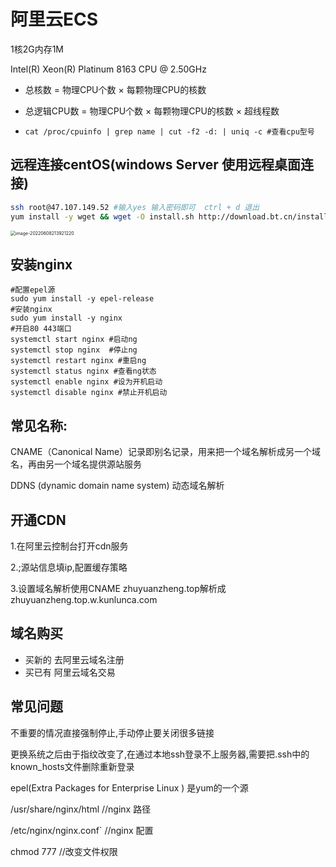 # 阿里云ECS

 1核2G内存1M

Intel(R) Xeon(R) Platinum 8163 CPU @ 2.50GHz

- 总核数 = 物理CPU个数 × 每颗物理CPU的核数

- 总逻辑CPU数 = 物理CPU个数 × 每颗物理CPU的核数 × 超线程数

- ```shell
  cat /proc/cpuinfo | grep name | cut -f2 -d: | uniq -c #查看cpu型号
  ```

  

## 远程连接centOS(windows Server 使用远程桌面连接)

```bash
ssh root@47.107.149.52 #输入yes 输入密码即可  ctrl + d 退出
yum install -y wget && wget -O install.sh http://download.bt.cn/install/install_6.0.sh && sh install.sh   #安装centOS宝塔7.6版本(注意要开启安全组端口)
```

<img src="http://image.zhuyuanzheng1.top/image-20220608213921220.png" alt="image-20220608213921220" style="zoom:50%;" />



## 安装nginx

```shell
#配置epel源
sudo yum install -y epel-release
#安装nginx
sudo yum install -y nginx
#开启80 443端口
systemctl start nginx #启动ng
systemctl stop nginx  #停止ng
systemctl restart nginx #重启ng
systemctl status nginx #查看ng状态
systemctl enable nginx #设为开机启动
systemctl disable nginx #禁止开机启动
```

## 常见名称:

CNAME（Canonical Name）记录即别名记录，用来把一个域名解析成另一个域名，再由另一个域名提供源站服务

DDNS (dynamic domain name system) 动态域名解析





## 开通CDN

1.在阿里云控制台打开cdn服务

2.;源站信息填ip,配置缓存策略

3.设置域名解析使用CNAME   zhuyuanzheng.top解析成zhuyuanzheng.top.w.kunlunca.com



## 域名购买

* 买新的    去阿里云域名注册
* 买已有   阿里云域名交易



## 常见问题

不重要的情况直接强制停止,手动停止要关闭很多链接

更换系统之后由于指纹改变了,在通过本地ssh登录不上服务器,需要把.ssh中的known_hosts文件删除重新登录

epel(Extra Packages for Enterprise Linux ) 是yum的一个源

/usr/share/nginx/html   //nginx 路径

 /etc/nginx/nginx.conf`  //nginx 配置

chmod 777  //改变文件权限